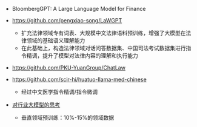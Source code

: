 



- BloombergGPT: A Large Language Model for Finance

- https://github.com/pengxiao-song/LaWGPT
  - 扩充法律领域专有词表、大规模中文法律语料预训练，增强了大模型在法律领域的基础语义理解能力
  - 在此基础上，构造法律领域对话问答数据集、中国司法考试数据集进行指令精调，提升了模型对法律内容的理解和执行能力

- https://github.com/PKU-YuanGroup/ChatLaw

- https://github.com/scir-hi/huatuo-llama-med-chinese
  - 经过中文医学指令精调/指令微调


- [对行业大模型的思考](https://zhuanlan.zhihu.com/p/643805698)
  - 垂直领域预训练：10%-15%的领域数据